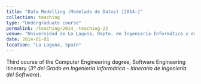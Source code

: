 ```yaml
---
title: "Data Modelling (Modelado de Datos) [2014-]"
collection: teaching
type: "Undergraduate course"
permalink: /teaching/2014_-teaching-22
venue: "Universidad de La Laguna, Depto. de Ingeniería Informática y de Sistemas"
date: 2014-01-01
location: "La Laguna, Spain"
---
```

Third course of the Computer Engineering degree, Software Engineering itinerary (_3º del Grado en Ingeniería Informática - Itinerario de Ingeniería del Software_).
